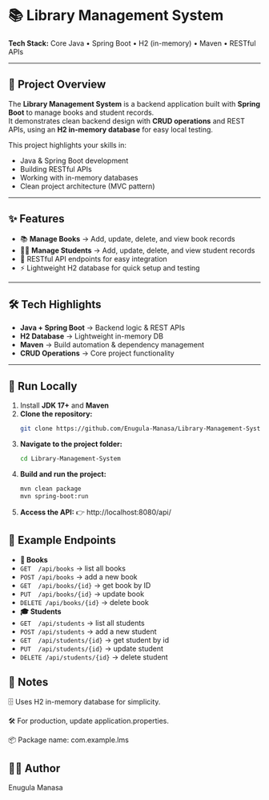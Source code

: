 # 📚 Library Management System

**Tech Stack:** Core Java • Spring Boot • H2 (in-memory) • Maven • RESTful APIs  

---

## 📖 Project Overview
The **Library Management System** is a backend application built with **Spring Boot** to manage books and student records.  
It demonstrates clean backend design with **CRUD operations** and REST APIs, using an **H2 in-memory database** for easy local testing.  

This project highlights your skills in:
- Java & Spring Boot development
- Building RESTful APIs
- Working with in-memory databases
- Clean project architecture (MVC pattern)

---

## ✨ Features
- 📚 **Manage Books** → Add, update, delete, and view book records  
- 🧑‍🎓 **Manage Students** → Add, update, delete, and view student records  
- 🔗 RESTful API endpoints for easy integration  
- ⚡ Lightweight H2 database for quick setup and testing  

---

## 🛠️ Tech Highlights
- **Java + Spring Boot** → Backend logic & REST APIs  
- **H2 Database** → Lightweight in-memory DB  
- **Maven** → Build automation & dependency management  
- **CRUD Operations** → Core project functionality  

---

## 🚀 Run Locally
1. Install **JDK 17+** and **Maven** 
2. **Clone the repository:**
   ```bash
   git clone https://github.com/Enugula-Manasa/Library-Management-System.git
    ```
3. **Navigate to the project folder:**
   ```bash
   cd Library-Management-System
    ```
4. **Build and run the project:**
   ```bash
   mvn clean package
   mvn spring-boot:run
    ```
5. **Access the API:**
    👉 http://localhost:8080/api/
## 📌 Example Endpoints
- **📘 Books**
- `GET  /api/books`        → list all books
- `POST /api/books`      → add a new book
- `GET  /api/books/{id}`  → get book by ID
- `PUT  /api/books/{id}`   → update book
- `DELETE /api/books/{id}`   → delete book
- **🎓 Students**
- `GET  /api/students`        → list all students
- `POST /api/students`       → add a new student
- `GET  /api/students/{id}` → get student by id
- `PUT  /api/students/{id}`  → update student
- `DELETE /api/students/{id}` → delete student
## 📝 Notes
🗄️ Uses H2 in-memory database for simplicity.

🛠️ For production, update application.properties.

📦 Package name: com.example.lms
## 👩‍💻 Author
Enugula Manasa

